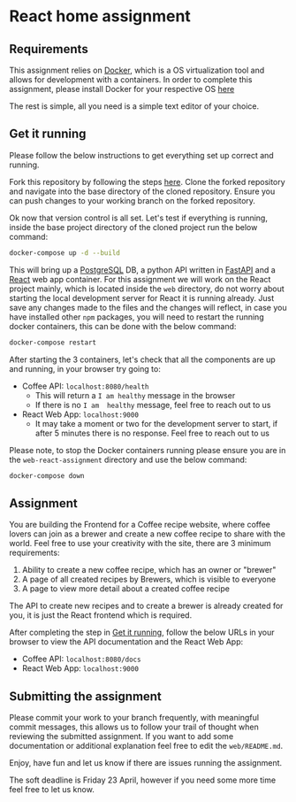# React home assignment

## Requirements

This assignment relies on [Docker](https://www.docker.com/), which is a OS virtualization tool and allows for development with a containers. In order to complete this assignment, please install Docker for your respective OS [here](https://docs.docker.com/get-docker/)

The rest is simple, all you need is a simple text editor of your choice.

## Get it running

Please follow the below instructions to get everything set up correct and running.

Fork this repository by following the steps [here](https://guides.github.com/activities/forking/). Clone the forked repository and navigate into the base directory of the cloned repository. Ensure you can push changes to your working branch on the forked repository.

Ok now that version control is all set. Let's test if everything is running, inside the base project directory of the cloned project run the below command:

```bash
docker-compose up -d --build
```

This will bring up a [PostgreSQL](https://www.postgresql.org/) DB, a python API written in [FastAPI](https://fastapi.tiangolo.com/) and a [React](https://reactjs.org/docs/getting-started.html) web app container. For this assignment we will work on the React project mainly, which is located inside the `web` directory, do not worry about starting the local development server for React it is running already. Just save any changes made to the files and the changes will reflect, in case you have installed other `npm` packages, you will need to restart the running docker containers, this can be done with the below command:

```bash
docker-compose restart
```

After starting the 3 containers, let's check that all the components are up and running, in your browser try going to:

- Coffee API: `localhost:8080/health`
  - This will return a `I am healthy` message in the browser
  - If there is no `I am  healthy` message, feel free to reach out to us
- React Web App: `localhost:9000`
  - It may take a moment or two for the development server to start, if after 5 minutes there is no response. Feel free to reach out to us

Please note, to stop the Docker containers running please ensure you are in the `web-react-assignment` directory and use the below command:

```bash
docker-compose down
```

## Assignment

You are building the Frontend for a Coffee recipe website, where coffee lovers can join as a brewer and create a new coffee recipe to share with the world. Feel free to use your creativity with the site, there are 3 minimum requirements:

1. Ability to create a new coffee recipe, which has an owner or "brewer"
2. A page of all created recipes by Brewers, which is visible to everyone
3. A page to view more detail about a created coffee recipe

The API to create new recipes and to create a brewer is already created for you, it is just the React frontend which is required.

After completing the step in [Get it running](#get-it-running), follow the below URLs in your browser to view the API documentation and the React Web App:

- Coffee API: `localhost:8080/docs`
- React Web App: `localhost:9000`

## Submitting the assignment

Please commit your work to your branch frequently, with meaningful commit messages, this allows us to follow your trail of thought when reviewing the submitted assignment. If you want to add some documentation or additional explanation feel free to edit the `web/README.md`.

Enjoy, have fun and let us know if there are issues running the assignment.

The soft deadline is Friday 23 April, however if you need some more time feel free to let us know.